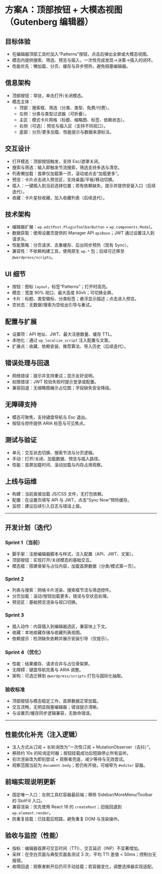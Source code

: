 # 方案A：顶部按钮 + 大模态视图（Gutenberg 编辑器）

## 目标体验
- 在编辑器顶部工具栏加入“Patterns”按钮，点击后弹出全屏或大模态视图。
- 模态内提供搜索、筛选、预览与插入，一次性完成发现→决策→插入的闭环。
- 性能优先：懒加载、分页、缓存与异步预热，避免阻塞编辑器。

## 信息架构
- 顶部按钮：常驻，单击打开/关闭模态。
- 模态主体：
  - 顶部：搜索框、筛选（分类、类型、免费/付费）。
  - 左侧：分类与类型过滤器（可折叠）。
  - 主区：模式卡片网格（标题、缩略图、标签、依赖状态）。
  - 右侧（可选）：预览与插入区（支持不同视口）。
  - 底部：分页/更多加载、性能提示与数据来源标注。

## 交互设计
- 打开模态：顶部按钮触发，支持 Esc/遮罩关闭。
- 搜索与筛选：输入即触发节流搜索，筛选支持多选与清空。
- 列表懒加载：首屏仅加载第一页，滚动或点击“加载更多”。
- 预览：卡片点击进入预览区，支持桌面/平板/移动切换。
- 插入：一键插入到当前选择位置；若有依赖缺失，提示并提供安装入口（后续迭代）。
- 收藏：卡片星标收藏，加入收藏列表（后续迭代）。

## 技术架构
- 编辑器扩展：`wp.editPost.PluginToolbarButton` + `wp.components.Modal`。
- 数据获取：使用设置页提供的 Manager API `apiBase`；JWT 通过设置注入到请求头。
- 性能策略：分页请求、去重缓存、后台同步预热（现有 Sync）。
- 兼容性：不依赖构建工具，使用原生 `wp.*` 包；后续可迁移至 `@wordpress/scripts`。

## UI 细节
- 按钮：图标 `layout`，标签“Patterns”；打开时高亮。
- 模态：宽度 90% 视口、最大高度 80vh；可切换全屏。
- 卡片：标题、类型徽标、分类标签；悬浮显示描述；点击进入预览。
- 空状态：无数据/搜索为空给出引导与重试。

## 配置与扩展
- 设置项：API 地址、JWT、最大注册数量、缓存 TTL。
- 本地化：通过 `wp_localize_script` 注入配置与文案。
- 扩展点：收藏、依赖安装、推荐算法、导入历史（后续迭代）。

## 错误处理与回退
- 网络错误：提示并支持重试；显示友好说明。
- 权限错误：JWT 校验失败时提示登录或配置。
- 兼容回退：无缩略图展示占位图；字段缺失安全降级。

## 无障碍支持
- 模态可聚焦，支持键盘导航与 Esc 退出。
- 按钮与控件提供 ARIA 标签与可见焦点。

## 测试与验证
- 单元：交互状态切换、搜索节流与分页逻辑。
- 手动：打开/关闭、加载数据、预览与插入路径。
- 性能：首屏加载时间、滚动加载与内存占用观察。

## 上线与运维
- 构建：当前直接加载 JS/CSS 文件，无打包依赖。
- 配置：在设置页填写 API 与 JWT，点击“Sync Now”预热缓存。
- 监控：建议后续引入日志与错误上报。

---

## 开发计划（迭代）

### Sprint 1（当前）
- 脚手架：注册编辑器脚本与样式，注入配置（API、JWT、文案）。
- 顶部按钮：实现打开/关闭模态的基础交互。
- 模态框：搭建骨架与占位内容，加载首屏数据（分类/模式第一页）。

### Sprint 2
- 列表与搜索：网格卡片渲染、搜索框节流与筛选控件。
- 分页加载：滚动/按钮加载更多，错误与空状态处理。
- 预览区：基础预览渲染与视口切换。

### Sprint 3
- 插入动作：内容插入到编辑器选区，兼容块上下文。
- 收藏：本地收藏存储与收藏列表视图。
- 依赖提示：检测缺失依赖并展示安装引导（仅提示）。

### Sprint 4（优化）
- 性能：结果缓存、请求合并与占位骨架屏。
- 无障碍：键盘导航完善与 ARIA 调整。
- 架构：可选迁移到 `@wordpress/scripts` 打包与国际化抽取。

### 验收标准
- 顶部按钮与模态稳定工作，首屏数据正常加载。
- 交互流畅，无明显阻塞编辑器；错误提示清晰。
- 与设置页/缓存同步逻辑兼容，无致命错误。

---

## 性能优化补充（注入逻辑）
- 注入方式从订阅 + 长轮询改为“一次性订阅 + MutationObserver（去抖）”。
- 移除约 10s 的轮询定时器；按钮挂载成功后短路停止所有监听。
- 初次渲染改为即刻尝试 + 观察者兜底，减少等待与无效尝试。
- 观察范围当前为 `document.body`；若仍有开销，可缩窄为 `#editor` 容器。

## 前端实现说明更新
- 固定唯一入口：左侧工具栏容器最前端；移除 Sidebar/MoreMenu/Toolbar 的 SlotFill 入口。
- 兼容渲染：优先使用 React 18 的 `createRoot`；旧版回退到 `wp.element.render`。
- 防重复挂载：已挂载后短路，避免重复 DOM 与渲染操作。

## 验收与监控（性能）
- 指标：编辑器首屏可交互时间（TTI）、交互延迟（INP）不显著增加。
- 采样：在空白页面与典型页面各测试 3 次，平均 TTI 差值 < 50ms；控制台无报错。
- 故障回退：观察者断开后仍可手动挂载；若容器变化，调整选择器实现适配。